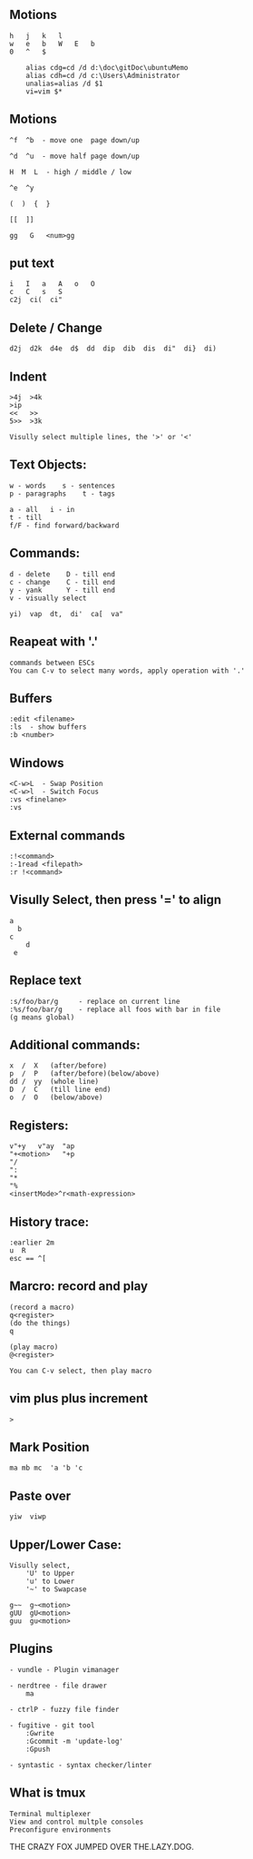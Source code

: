 ## Motions

    h   j   k   l
    w   e   b   W   E   b
    0   ^   $

        alias cdg=cd /d d:\doc\gitDoc\ubuntuMemo
        alias cdh=cd /d c:\Users\Administrator
        unalias=alias /d $1
        vi=vim $*

## Motions

    ^f  ^b  - move one  page down/up

    ^d  ^u  - move half page down/up

    H  M  L  - high / middle / low

    ^e  ^y

    (  )  {  }

    [[  ]]

    gg   G   <num>gg

## put text

    i   I   a   A   o   O
    c   C   s   S
    c2j  ci(  ci"

## Delete / Change
    d2j  d2k  d4e  d$  dd  dip  dib  dis  di"  di}  di)

## Indent
    >4j  >4k
    >ip
    <<   >>
    5>>  >3k

    Visully select multiple lines, the '>' or '<'

## Text Objects:
    w - words    s - sentences
    p - paragraphs    t - tags

    a - all   i - in
    t - till
    f/F - find forward/backward

## Commands:
    d - delete    D - till end
    c - change    C - till end
    y - yank      Y - till end
    v - visually select

    yi)  vap  dt,  di'  ca[  va"

## Reapeat with '.'
    commands between ESCs
    You can C-v to select many words, apply operation with '.'

## Buffers
    :edit <filename>
    :ls  - show buffers
    :b <number>

## Windows
    <C-w>L  - Swap Position
    <C-w>l  - Switch Focus
    :vs <finelane>
    :vs

## External commands
    :!<command>
    :-1read <filepath>
    :r !<command>

## Visully Select, then press '=' to align
    a
      b
    c
        d
     e

## Replace text
    :s/foo/bar/g     - replace on current line
    :%s/foo/bar/g    - replace all foos with bar in file
    (g means global)

## Additional commands:
    x  /  X   (after/before)
    p  /  P   (after/before)(below/above)
    dd /  yy  (whole line)
    D  /  C   (till line end)
    o  /  O   (below/above)

## Registers:
    v"+y   v"ay  "ap
    "+<motion>   "+p
    "/
    ":
    "*
    "%
    <insertMode>^r<math-expression>

## History trace:
    :earlier 2m
    u  R
    esc == ^[

## Marcro: record and play
    (record a macro)
    q<register>
    (do the things)
    q

    (play macro)
    @<register>

    You can C-v select, then play macro

## vim plus plus increment
    >

## Mark Position
    ma mb mc  'a 'b 'c

## Paste over
    yiw  viwp

## Upper/Lower Case:

    Visully select, 
        'U' to Upper
        'u' to Lower
        '~' to Swapcase

    g~~  g~<motion>
    gUU  gU<motion>
    guu  gu<motion>

## Plugins
    - vundle - Plugin vimanager

    - nerdtree - file drawer
        ma

    - ctrlP - fuzzy file finder

    - fugitive - git tool
        :Gwrite
        :Gcommit -m 'update-log'
        :Gpush

    - syntastic - syntax checker/linter

## What is tmux
    Terminal multiplexer
    View and control multple consoles
    Preconfigure environments

THE CRAZY FOX JUMPED OVER THE.LAZY.DOG.
